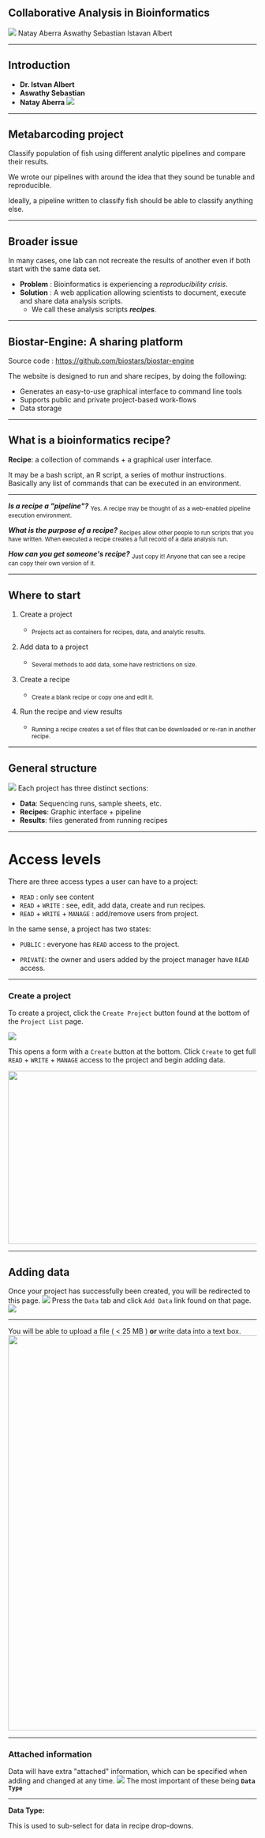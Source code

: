 ## Collaborative Analysis in Bioinformatics 
![](./images/collab.jpg ) 
Natay Aberra 
Aswathy Sebastian 
Istavan Albert 


---

## Introduction 

- __Dr. Istvan Albert__ 
- __Aswathy Sebastian__ 
- __Natay Aberra__ 
![](./images/state.png)

---

## Metabarcoding project

Classify population of fish using different analytic pipelines and compare their results.

We wrote our pipelines with around the idea that they sound be tunable and reproducible. 

Ideally, a pipeline written to classify fish should be able to classify anything else. 


---

## Broader issue 

In many cases, one lab can not recreate the results of another even if both start with the same data set.


- __Problem__ : Bioinformatics is experiencing a _reproducibility crisis_. 
- __Solution__ :  A web application allowing scientists to document, execute and share data analysis scripts. 
    - We call these analysis scripts ___recipes___. 
  
---
## Biostar-Engine: A sharing platform

Source code : https://github.com/biostars/biostar-engine

The website is designed to run and share recipes, by doing the following:

- Generates an easy-to-use graphical interface to command line tools
- Supports public and private project-based work-flows
- Data storage

---
## What is a bioinformatics recipe?

__Recipe__: a collection of commands + a graphical user interface.

It may be a bash script, an R script, a series of mothur instructions. Basically any list of commands that can be executed in an environment.

---
___Is a recipe a "pipeline"?___
<sub>Yes. A recipe may be thought of as a web-enabled pipeline execution environment.</sub>

___What is the purpose of a recipe?___
<sub>Recipes allow other people to run scripts that you have written. When executed a recipe creates a full record of a data analysis run. </sub>

___How can you get someone's recipe?___
<sub>Just copy it! Anyone that can see a recipe can copy their own version of it. </sub>

---

## Where to start

1. Create a project
    - <sub>Projects act as containers for recipes, data, and analytic results.</sub>
    
2. Add data to a project
    - <sub>Several methods to add data, some have restrictions on size.</sub>

3. Create a recipe 
    - <sub>Create a blank recipe or copy one and edit it.</sub>

4. Run the recipe and view results
    - <sub>Running a recipe creates a set of files that can be downloaded or re-ran in another recipe.</sub>

---
## General structure 

![](./images/todo/project-view.png)
Each project has three distinct sections:

- __Data__: Sequencing runs, sample sheets, etc.
- __Recipes__: Graphic interface + pipeline
- __Results__: files generated from running recipes

---

# Access levels

There are three access types a user can have to a project:
- `READ` : only see content
- `READ` + `WRITE` : see, edit, add data, create and run recipes.
- `READ` + `WRITE` + `MANAGE` : add/remove users from project.

In the same sense, a project has two states: 

- `PUBLIC` : everyone has `READ` access to the project.

- `PRIVATE`: the owner and users added by the project manager have `READ` access.



---
### Create a project

To create a project, click the `Create Project` button found at the bottom of the `Project List` page.

![](./images/todo/project_create.png)

This opens a form with a `Create` button at the bottom. Click `Create` to get full `READ` + `WRITE` + `MANAGE` access to the project and begin adding data.

<img src="./images/todo/project_create-form.png" style="width:750px;height:350px;"/>


---
## Adding data
Once your project has successfully been created, you will be redirected to this page.
![](./images/todo/empty.png)
Press the `Data` tab and click `Add Data` link found on that page. 
![](./images/todo/add_data.png)


---


You will be able to upload a file ( < 25 MB ) __or__ write data into a text box.
<img src="./images/todo/add_data-form.png" style="width:800px"/>

---
### Attached information

Data will have extra "attached" information, which can be specified when adding and changed at any time.
![](./images/todo/extra_info.png)
The most important of these being __`Data Type`__

---


__Data Type:__

This is used to sub-select for data in recipe drop-downs.




